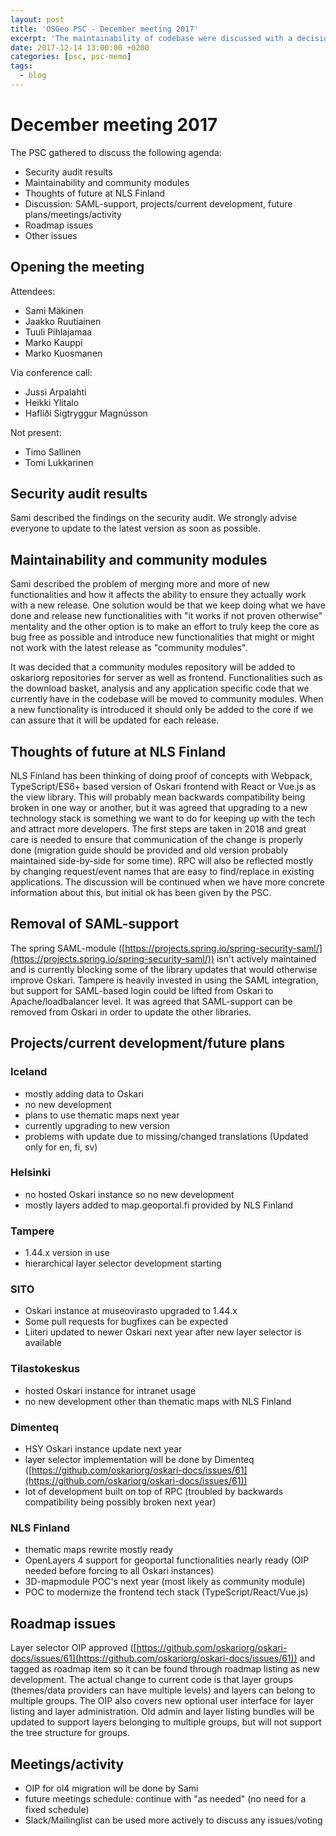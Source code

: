 ```yaml
---
layout: post
title: 'OSGeo PSC - December meeting 2017'
excerpt: 'The maintainability of codebase were discussed with a decision to move some of the functionalities to a community repository. Future plans and current development as discussed.'
date: 2017-12-14 13:00:00 +0200
categories: [psc, psc-memo]
tags:
  - blog
---
```


# December meeting 2017

The PSC gathered to discuss the following agenda:

- Security audit results
- Maintainability and community modules
- Thoughts of future at NLS Finland
- Discussion: SAML-support, projects/current development, future plans/meetings/activity
- Roadmap issues
- Other issues

## Opening the meeting

Attendees:

- Sami Mäkinen
- Jaakko Ruutiainen
- Tuuli Pihlajamaa
- Marko Kauppi
- Marko Kuosmanen

Via conference call:

- Jussi Arpalahti
- Heikki Ylitalo
- Hafliði Sigtryggur Magnússon

Not present:

- Timo Sallinen
- Tomi Lukkarinen

## Security audit results

Sami described the findings on the security audit. We strongly advise everyone to update to the latest version as soon as possible.

## Maintainability and community modules

Sami described the problem of merging more and more of new functionalities and how it affects the ability to ensure they actually work with a new release. One solution would be that we keep doing what we have done and release new functionalities with "it works if not proven otherwise" mentality and the other option is to make an effort to truly keep the core as bug free as possible and introduce new functionalities that might or might not work with the latest release as "community modules".

It was decided that a community modules repository will be added to oskariorg repositories for server as well as frontend. Functionalities such as the download basket, analysis and any application specific code that we currently have in the codebase will be moved to community modules. When a new functionality is introduced it should only be added to the core if we can assure that it will be updated for each release.

## Thoughts of future at NLS Finland

NLS Finland has been thinking of doing proof of concepts with Webpack, TypeScript/ES6+ based version of Oskari frontend with React or Vue.js as the view library. This will probably mean backwards compatibility being broken in one way or another, but it was agreed that upgrading to a new technology stack is something we want to do for keeping up with the tech and attract more developers. The first steps are taken in 2018 and great care is needed to ensure that communication of the change is properly done (migration guide should be provided and old version probably maintained side-by-side for some time). RPC will also be reflected mostly by changing request/event names that are easy to find/replace in existing applications. The discussion will be continued when we have more concrete information about this, but initial ok has been given by the PSC.

## Removal of SAML-support

The spring SAML-module ([https://projects.spring.io/spring-security-saml/](https://projects.spring.io/spring-security-saml/)) isn't actively maintained and is currently blocking some of the library updates that would otherwise improve Oskari. Tampere is heavily invested in using the SAML integration, but support for SAML-based login could be lifted from Oskari to Apache/loadbalancer level. It was agreed that SAML-support can be removed from Oskari in order to update the other libraries.

## Projects/current development/future plans

### Iceland

- mostly adding data to Oskari
- no new development
- plans to use thematic maps next year
- currently upgrading to new version
- problems with update due to missing/changed translations (Updated only for en, fi, sv)

### Helsinki

- no hosted Oskari instance so no new development
- mostly layers added to map.geoportal.fi provided by NLS Finland

### Tampere

- 1.44.x version in use
- hierarchical layer selector development starting

### SITO

- Oskari instance at museovirasto upgraded to 1.44.x
- Some pull requests for bugfixes can be expected
- Liiteri updated to newer Oskari next year after new layer selector is available

### Tilastokeskus

- hosted Oskari instance for intranet usage
- no new development other than thematic maps with NLS Finland

### Dimenteq

- HSY Oskari instance update next year
- layer selector implementation will be done by Dimenteq ([https://github.com/oskariorg/oskari-docs/issues/61](https://github.com/oskariorg/oskari-docs/issues/61))
- lot of development built on top of RPC (troubled by backwards compatibility being possibly broken next year)

### NLS Finland

- thematic maps rewrite mostly ready
- OpenLayers 4 support for geoportal functionalities nearly ready (OIP needed before forcing to all Oskari instances)
- 3D-mapmodule POC's next year (most likely as community module)
- POC to modernize the frontend tech stack (TypeScript/React/Vue.js)

## Roadmap issues

Layer selector OIP approved ([https://github.com/oskariorg/oskari-docs/issues/61](https://github.com/oskariorg/oskari-docs/issues/61)) and tagged as roadmap item so it can be found through roadmap listing as new development. The actual change to current code is that layer groups (themes/data providers can have multiple levels) and layers can belong to multiple groups. The OIP also covers new optional user interface for layer listing and layer administration. Old admin and layer listing bundles will be updated to support layers belonging to multiple groups, but will not support the tree structure for groups.

## Meetings/activity

- OIP for ol4 migration will be done by Sami
- future meetings schedule: continue with "as needed" (no need for a fixed schedule)
- Slack/Mailinglist can be used more actively to discuss any issues/voting
